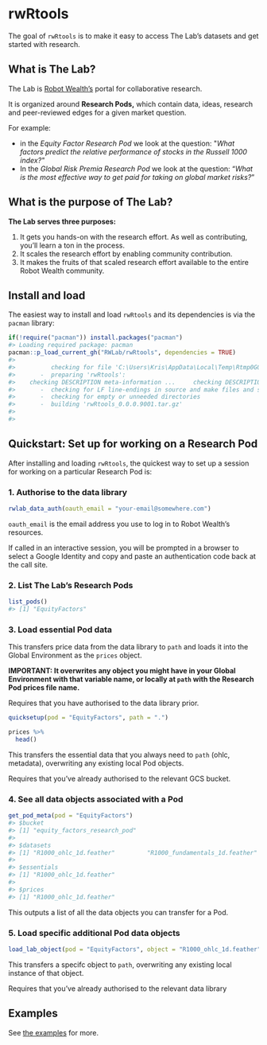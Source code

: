 
<!-- README.md is generated from README.Rmd. Please edit that file -->

# rwRtools

<!-- badges: start -->

<!-- badges: end -->

The goal of `rwRtools` is to make it easy to access The Lab’s datasets
and get started with research.

## What is The Lab?

The Lab is [Robot Wealth’s](https://robotwealth.com/) portal for
collaborative research.

It is organized around **Research Pods,** which contain data, ideas,
research and peer-reviewed edges for a given market question.

For example:

  - in the *Equity Factor Research Pod* we look at the question: "*What
    factors predict the relative performance of stocks in the Russell
    1000 index?"*
  - In the *Global Risk Premia Research Pod* we look at the question:
    “*What is the most effective way to get paid for taking on global
    market risks?*”

## What is the purpose of The Lab?

**The Lab serves three purposes:**

1.  It gets you hands-on with the research effort. As well as
    contributing, you’ll learn a ton in the process.
2.  It scales the research effort by enabling community contribution.
3.  It makes the fruits of that scaled research effort available to the
    entire Robot Wealth community.

## Install and load

The easiest way to install and load `rwRtools` and its dependencies is
via the `pacman` library:

``` r
if(!require("pacman")) install.packages("pacman")
#> Loading required package: pacman
pacman::p_load_current_gh("RWLab/rwRtools", dependencies = TRUE)
#> 
#>          checking for file 'C:\Users\Kris\AppData\Local\Temp\Rtmp0G0q2Y\remotes39242d5d1337\RWLab-rwRtools-81b4803/DESCRIPTION' ... OK  v  checking for file 'C:\Users\Kris\AppData\Local\Temp\Rtmp0G0q2Y\remotes39242d5d1337\RWLab-rwRtools-81b4803/DESCRIPTION'
#>       -  preparing 'rwRtools':
#>    checking DESCRIPTION meta-information ...     checking DESCRIPTION meta-information ...   v  checking DESCRIPTION meta-information
#>       -  checking for LF line-endings in source and make files and shell scripts
#>       -  checking for empty or unneeded directories
#>       -  building 'rwRtools_0.0.0.9001.tar.gz'
#>      
#> 
```

## Quickstart: Set up for working on a Research Pod

After installing and loading `rwRtools`, the quickest way to set up a
session for working on a particular Research Pod is:

### 1\. Authorise to the data library

``` r
rwlab_data_auth(oauth_email = "your-email@somewhere.com")
```

`oauth_email` is the email address you use to log in to Robot Wealth’s
resources.

If called in an interactive session, you will be prompted in a browser
to select a Google Identity and copy and paste an authentication code
back at the call site.

### 2\. List The Lab’s Research Pods

``` r
list_pods()
#> [1] "EquityFactors"
```

### 3\. Load essential Pod data

This transfers price data from the data library to `path` and loads it
into the Global Environment as the `prices` object.

**IMPORTANT: It overwrites any object you might have in your Global
Environment with that variable name, or locally at `path` with the
Research Pod prices file name.**

Requires that you have authorised to the data library prior.

``` r
quicksetup(pod = "EquityFactors", path = ".")

prices %>% 
  head()
```

This transfers the essential data that you always need to `path` (ohlc,
metadata), overwriting any existing local Pod objects.

Requires that you’ve already authorised to the relevant GCS bucket.

### 4\. See all data objects associated with a Pod

``` r
get_pod_meta(pod = "EquityFactors")
#> $bucket
#> [1] "equity_factors_research_pod"
#> 
#> $datasets
#> [1] "R1000_ohlc_1d.feather"         "R1000_fundamentals_1d.feather"
#> 
#> $essentials
#> [1] "R1000_ohlc_1d.feather"
#> 
#> $prices
#> [1] "R1000_ohlc_1d.feather"
```

This outputs a list of all the data objects you can transfer for a Pod.

### 5\. Load specific additional Pod data objects

``` r
load_lab_object(pod = "EquityFactors", object = "R1000_ohlc_1d.feather", path = ".")
```

This transfers a specifc object to `path`, overwriting any existing
local instance of that object.

Requires that you’ve already authorised to the relevant data library

## Examples

See [the examples](examples/) for more.
